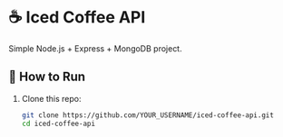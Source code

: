 # ☕ Iced Coffee API

Simple Node.js + Express + MongoDB project.

## 🚀 How to Run

1. Clone this repo:
   ```bash
   git clone https://github.com/YOUR_USERNAME/iced-coffee-api.git
   cd iced-coffee-api
